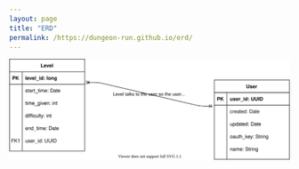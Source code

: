 ```yaml
---
layout: page
title: "ERD"
permalink: /https://dungeon-run.github.io/erd/
---
```


[![Entity-relationship diagram](img/erd.svg)](img/erd.pdf)